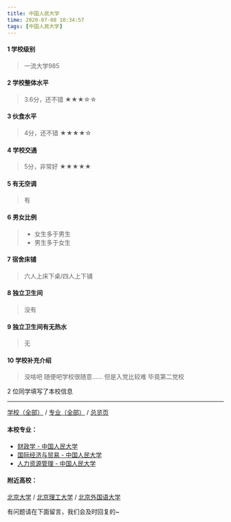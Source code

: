 ```yaml
---
title: 中国人民大学
time: 2020-07-08 10:34:57
tags: [中国人民大学]
---
```

#### 1 学校级别
> 一流大学985


#### 2 学校整体水平
>3.6分，还不错
★★★☆☆


#### 3 伙食水平
>  4分，还不错
★★★★☆


#### 4 学校交通
> 5分，非常好
★★★★★


#### 5 有无空调
> 有


#### 6 男女比例
> - 女生多于男生
> - 男生多于女生


#### 7 宿舍床铺
> 六人上床下桌/四人上下铺
 

#### 8 独立卫生间
> 没有


#### 9 独立卫生间有无热水
> 无


#### 10 学校补充介绍
> 没啥吧 随便吧学校很随意…… 但是入党比较难 毕竟第二党校

2 位同学填写了本校信息
***
[学校（全部）](https://univgo.github.io/2020/07/08/3efa6bcca419) / [专业（全部）](https://univgo.github.io/2020/07/08/2d4c6d3552c2) / [总览页](https://univgo.github.io/2020/07/08/445daeb4fa00)
#### 本校专业：
- [财政学 - 中国人民大学](https://univgo.github.io/2020/07/08/907902d05d20)
- [国际经济与贸易 - 中国人民大学](https://univgo.github.io/2020/07/08/8b305bffe600)
- [人力资源管理 - 中国人民大学](https://univgo.github.io/2020/07/08/41834b719bbb)

#### 附近高校：
[北京大学](https://univgo.github.io/2020/07/08/887c8fcb1e85) / [北京理工大学](https://univgo.github.io/2020/07/08/ab54846bc127) / [北京外国语大学](https://univgo.github.io/2020/07/08/北京外国语大学)


有问题请在下面留言，我们会及时回复的~
